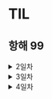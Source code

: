 # TIL

<h2> 항해 99 </h2>
<details>
    <summary> 2일차</summary>
- 오류
	- client = MongoClient('mongodb://3.34.44.93', 27017, username="anwjsrlrhwkd", password="spa0000")
    - 여기에 넣어야 할 IP값을 모르겠다, DB IP인거 같은데
	- client = MongoClient('내AWS아이피', 27017, username="아이디", password="비밀번호")
	- 원래는 인증오류가 뜨는데 AWS  IP로 바꾸면 타임아웃 오류가 뜬다

	-> AWS에서 27017 포트 인바운드 규칙을 추가했다
	-> AWS에 mongodb를 실행시켜주지 않아서 생긴 문제
	-> 1주차 강의를 건너뛰어서 생긴 문제……
	- 또 다른 문제로 이어진다(robo3t)

	-> 팀원과 공유해서 이야기 해본 결과 기존의 사용하던 방법으로 DB를 연결해서 해결했다
		- Linux에 설치한 mongodb를 쓰지 않고 클라우드에 연결해서 사용

	-  강의자료가 혼동을 주는 점이 조금 아쉽다

- TIL 정리
	- <a href="https://github.com/southoftheriver/TIL/blob/master/Lecture/%EC%9B%B9%EA%B0%9C%EB%B0%9C%ED%94%8C%EB%9F%AC%EC%8A%A4_spa/project02/%EC%9A%94%EC%95%BD.md">정리</a>
	- <a href="https://github.com/southoftheriver/TIL/blob/master/Lecture/%EC%9B%B9%EA%B0%9C%EB%B0%9C%ED%94%8C%EB%9F%AC%EC%8A%A4_spa/project04/%EC%9A%94%EC%95%BD.md">..</a>


</details>
<details>
    <summary> 3일차</summary>
- 구현할 시간이 부족해서 TIL정리할 시간도 없이 정신없이 프로젝트를 만들고 있다... 

- 참고한 자료
    - <a href="https://living-only-today.tistory.com/107">라디오 버튼</a>
    - <a href="https://www.fun25.co.kr/blog/python-remove-html-tag/?page=8"> html 태그 삭제</a>
    - <a href="https://webisfree.com/2018-11-01/python-jinja-template%EC%97%90%EC%84%9C-%EC%A3%BC%EC%84%9D-%EC%82%AC%EC%9A%A9%ED%95%98%EB%8A%94-%EB%B0%A9%EB%B2%95">jinja2 주석</a>
    - <a href="https://codingapple.com/forums/topic/%EB%AA%BD%EA%B3%A0db-%EC%A0%91%EC%86%8D%EC%9D%B4-%EC%9E%90%EA%BE%B8-%EC%8B%A4%ED%8C%A8%ED%95%A9%EB%8B%88%EB%8B%A4/">mongodb 인증오류 </a>

</details>
<details>
    <summary> 4일차</summary>

- 오늘은 각자 구현한 코드를 merge해서 완성된 프로젝트로 배포해야 한다

- 웹 미니 프로젝트 느낀점
    - 클라이언트와 서버의 통신이 생각보다 간단하지 않다
    - 클라이언트에서 보내준 자료들이 로직에 큰 영향을 미치게 된다, 이로 인해 캡슐화가 깨질 가능성이 있을 꺼 같다
        - 데이터의 흐름에 대해서 파악하고 그에 따른 구현이 필요하다
        - 로직을 프론트에서 구현할지 백엔드에서 구현할지 에대한 기준은?
        - URI 설계가 중요하다, 일종의 인터페이스 역할을 하는 것 같다

- 참고자료
    - <a href="http://daplus.net/mongodb-mongo-%EC%BD%98%EC%86%94%EC%97%90%EC%84%9C-objectid%EB%A1%9C-%EA%B0%9D%EC%B2%B4%EB%A5%BC-%EC%96%B4%EB%96%BB%EA%B2%8C-%EA%B2%80%EC%83%89%ED%95%A9%EB%8B%88%EA%B9%8C/">.</a>
    - <a href="https://ssamko.tistory.com/38">..</a>
    - <a href="https://velog.io/@leyuri/TIL-input-%EC%97%90%EC%84%9C-%EC%9E%85%EB%A0%A5-%EA%B8%80%EC%9E%90%EC%88%98-%EC%A0%9C%ED%95%9C%ED%95%98%EB%8A%94-2%EA%B0%80%EC%A7%80-%EB%B0%A9%EB%B2%95">...</a>


- 매니저님 QnA
    - 데이터베이스에서 정렬하는게 제일 빠르다
    - 프론트에 구현할지 백 엔드에 구현할지의 기준은 성능

</details>
